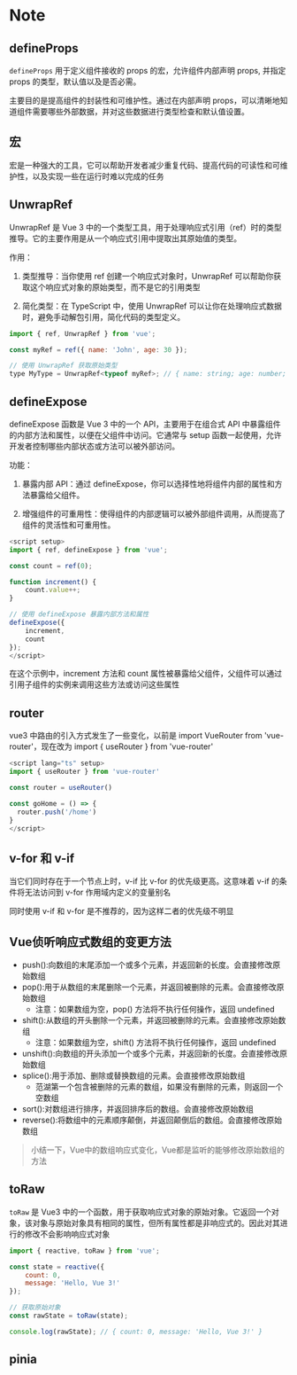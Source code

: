 # Note

## defineProps

`defineProps` 用于定义组件接收的 props 的宏，允许组件内部声明 props, 并指定 props 的类型，默认值以及是否必需。

主要目的是提高组件的封装性和可维护性。通过在内部声明 props，可以清晰地知道组件需要哪些外部数据，并对这些数据进行类型检查和默认值设置。

## 宏

宏是一种强大的工具，它可以帮助开发者减少重复代码、提高代码的可读性和可维护性，以及实现一些在运行时难以完成的任务

## UnwrapRef

UnwrapRef 是 Vue 3 中的一个类型工具，用于处理响应式引用（ref）时的类型推导。它的主要作用是从一个响应式引用中提取出其原始值的类型。

作用：

1. 类型推导：当你使用 ref 创建一个响应式对象时，UnwrapRef 可以帮助你获取这个响应式对象的原始类型，而不是它的引用类型

2. 简化类型：在 TypeScript 中，使用 UnwrapRef 可以让你在处理响应式数据时，避免手动解包引用，简化代码的类型定义。

```js
import { ref, UnwrapRef } from 'vue';

const myRef = ref({ name: 'John', age: 30 });

// 使用 UnwrapRef 获取原始类型
type MyType = UnwrapRef<typeof myRef>; // { name: string; age: number; }
```

## defineExpose

defineExpose 函数是 Vue 3 中的一个 API，主要用于在组合式 API 中暴露组件的内部方法和属性，以便在父组件中访问。它通常与 setup 函数一起使用，允许开发者控制哪些内部状态或方法可以被外部访问。

功能：

1. 暴露内部 API：通过 defineExpose，你可以选择性地将组件内部的属性和方法暴露给父组件。

2. 增强组件的可重用性：使得组件的内部逻辑可以被外部组件调用，从而提高了组件的灵活性和可重用性。

```js
<script setup>
import { ref, defineExpose } from 'vue';

const count = ref(0);

function increment() {
    count.value++;
}

// 使用 defineExpose 暴露内部方法和属性
defineExpose({
    increment,
    count
});
</script>
```

在这个示例中，increment 方法和 count 属性被暴露给父组件，父组件可以通过引用子组件的实例来调用这些方法或访问这些属性

## router

vue3 中路由的引入方式发生了一些变化，以前是 import VueRouter from 'vue-router'，现在改为 import { useRouter } from 'vue-router'

```js
<script lang="ts" setup>
import { useRouter } from 'vue-router'

const router = useRouter()

const goHome = () => {
  router.push('/home')
}
</script>
```

## v-for 和 v-if

当它们同时存在于一个节点上时，v-if 比 v-for 的优先级更高。这意味着 v-if 的条件将无法访问到 v-for 作用域内定义的变量别名

同时使用 v-if 和 v-for 是不推荐的，因为这样二者的优先级不明显

## Vue侦听响应式数组的变更方法

- push():向数组的末尾添加一个或多个元素，并返回新的长度。会直接修改原始数组
- pop():用于从数组的末尾删除一个元素，并返回被删除的元素。会直接修改原始数组
  - 注意：如果数组为空，pop() 方法将不执行任何操作，返回 undefined
- shift():从数组的开头删除一个元素，并返回被删除的元素。会直接修改原始数组
  - 注意：如果数组为空，shift() 方法将不执行任何操作，返回 undefined
- unshift():向数组的开头添加一个或多个元素，并返回新的长度。会直接修改原始数组
- splice():用于添加、删除或替换数组的元素。会直接修改原始数组
  - 范湖第一个包含被删除的元素的数组，如果没有删除的元素，则返回一个空数组
- sort():对数组进行排序，并返回排序后的数组。会直接修改原始数组
- reverse():将数组中的元素顺序颠倒，并返回颠倒后的数组。会直接修改原始数组

> 小结一下，Vue中的数组响应式变化，Vue都是监听的能够修改原始数组的方法

## toRaw

`toRaw` 是 Vue3 中的一个函数，用于获取响应式对象的原始对象。它返回一个对象，该对象与原始对象具有相同的属性，但所有属性都是非响应式的。因此对其进行的修改不会影响响应式对象

```js
import { reactive, toRaw } from 'vue';

const state = reactive({
    count: 0,
    message: 'Hello, Vue 3!'
});

// 获取原始对象
const rawState = toRaw(state);

console.log(rawState); // { count: 0, message: 'Hello, Vue 3!' }
```

## pinia
